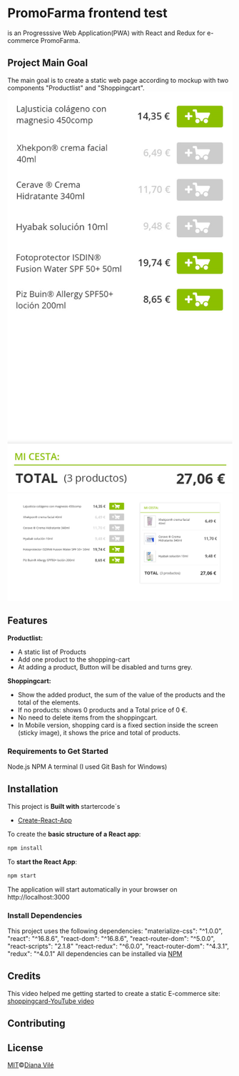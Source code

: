 # PromoFarma frontend test 
is an Progresssive Web Application(PWA) with React and Redux for e-commerce PromoFarma.

## Project Main Goal
The main goal is to create a static web page according to mockup with two components "Productlist" and "Shoppingcart".
![Mobile](MobileVersion.png)
![Web](WebVersion.png)

## Features 
__Productlist:__
* A static list of Products 
* Add one product to the shopping-cart 
* At adding a product, Button will be disabled and turns grey.

__Shoppingcart:__
* Show the added product, the sum of the value of the products and the total of the elements. 
* If no products: shows 0 products and a Total price of 0 €.
* No need to delete items from the shoppingcart.
* In Mobile version, shopping card is a fixed section inside the screen (sticky image), it shows the price and total of products.

### Requirements to Get Started
Node.js
NPM
A terminal (I used Git Bash for Windows)

## Installation
This project is <b>Built with</b> startercode´s
- [Create-React-App](https://facebook.github.io/create-react-app/)

To create the __basic structure of a React app__:
```bash
npm install
```
 To __start the React App__: 
```bash
npm start
```
The application will start automatically in your browser on http://localhost:3000

### Install Dependencies 
This project uses the following dependencies:
    "materialize-css": "^1.0.0",
    "react": "^16.8.6",
    "react-dom": "^16.8.6",
    "react-router-dom": "^5.0.0",
    "react-scripts": "2.1.8"
    "react-redux": "^6.0.0",
    "react-router-dom": "^4.3.1",
    "redux": "^4.0.1"
All dependencies can be installed via [NPM](https://www.npmjs.com/package/)

## Credits
This video helped me getting started to create a static E-commerce site:
[shoppingcard-YouTube video](https://www.youtube.com/watch?v=YeFzkC2awTM)

## Contributing

## License
[MIT]()©[Diana Vilé](https://github.com/dianavile/)
